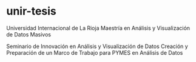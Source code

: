 # unir-tesis

Universidad Internacional de La Rioja
Maestría en Análisis y Visualización de Datos Masivos 


Seminario de Innovación en Análisis y Visualización de Datos
Creación y Preparación de un Marco de Trabajo para PYMES en Análisis de Datos
